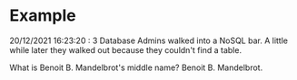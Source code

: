 # Example

<!-- replace-with-date starts -->
20/12/2021 16:23:20 : 3 Database Admins walked into a NoSQL bar. A little while later they walked out because they couldn't find a table.
<!-- replace-with-date ends -->

<!-- replace-with-joke starts -->
What is Benoit B. Mandelbrot's middle name? Benoit B. Mandelbrot.
<!-- replace-with-joke ends -->